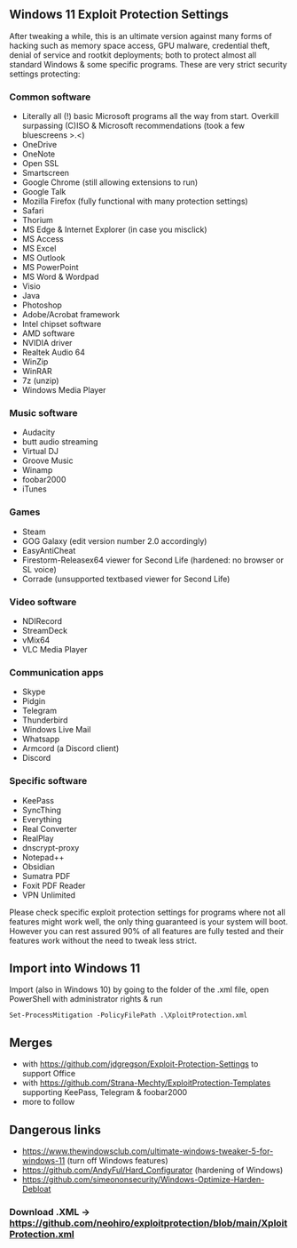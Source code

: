 ## Windows 11 Exploit Protection Settings

After tweaking a while, this is an ultimate version against many forms of hacking such as memory space access, GPU malware, credential theft, denial of service and rootkit deployments; both to protect almost all standard Windows & some specific programs. These are very strict security settings protecting:

### Common software

- Literally all (!) basic Microsoft programs all the way from start. Overkill surpassing (C)ISO & Microsoft recommendations
(took a few bluescreens >.<)
- OneDrive
- OneNote
- Open SSL
- Smartscreen
- Google Chrome (still allowing extensions to run)
- Google Talk
- Mozilla Firefox (fully functional with many protection settings)
- Safari
- Thorium
- MS Edge & Internet Explorer (in case you misclick)
- MS Access
- MS Excel
- MS Outlook
- MS PowerPoint
- MS Word & Wordpad
- Visio
- Java
- Photoshop
- Adobe/Acrobat framework
- Intel chipset software
- AMD software
- NVIDIA driver
- Realtek Audio 64
- WinZip
- WinRAR
- 7z (unzip)
- Windows Media Player

### Music software

- Audacity
- butt audio streaming
- Virtual DJ
- Groove Music
- Winamp
- foobar2000
- iTunes

### Games

- Steam
- GOG Galaxy (edit version number 2.0 accordingly)
- EasyAntiCheat
- Firestorm-Releasex64 viewer for Second Life (hardened: no browser or SL voice)
- Corrade (unsupported textbased viewer for Second Life)

### Video software

- NDIRecord
- StreamDeck
- vMix64
- VLC Media Player

### Communication apps

- Skype 
- Pidgin
- Telegram
- Thunderbird
- Windows Live Mail
- Whatsapp
- Armcord (a Discord client)
- Discord

### Specific software

- KeePass
- SyncThing
- Everything
- Real Converter
- RealPlay
- dnscrypt-proxy
- Notepad++
- Obsidian
- Sumatra PDF
- Foxit PDF Reader
- VPN Unlimited


Please check specific exploit protection settings for programs where not all features might work well, the only thing guaranteed is your system will boot. 
However you can rest assured 90% of all features are fully tested and their features work without the need to tweak less strict.



## Import into Windows 11
Import (also in Windows 10) by going to the folder of the .xml file, open PowerShell with administrator rights & run

`Set-ProcessMitigation -PolicyFilePath .\XploitProtection.xml`



## Merges

- with https://github.com/jdgregson/Exploit-Protection-Settings to support Office
- with https://github.com/Strana-Mechty/ExploitProtection-Templates supporting KeePass, Telegram & foobar2000
- more to follow

## Dangerous links

  - https://www.thewindowsclub.com/ultimate-windows-tweaker-5-for-windows-11 (turn off Windows features)
  - https://github.com/AndyFul/Hard_Configurator (hardening of Windows)
  - https://github.com/simeononsecurity/Windows-Optimize-Harden-Debloat

### Download .XML -> https://github.com/neohiro/exploitprotection/blob/main/XploitProtection.xml
